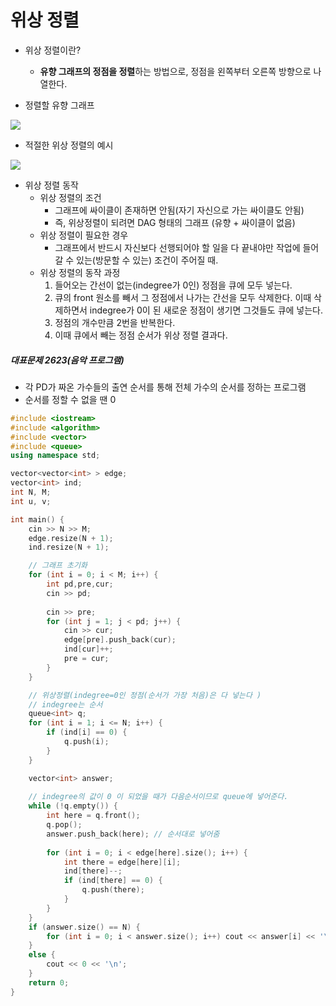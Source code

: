 위상 정렬
===========

- 위상 정렬이란?
  - **유향 그래프의 정점을 정렬**하는 방법으로, 정점을 왼쪽부터 오른쪽 방향으로 나열한다.

- 정렬할 유향 그래프
<img src="https://mblogthumb-phinf.pstatic.net/20160830_216/kks227_1472490641094kuBx3_PNG/1.png?type=w2">

- 적절한 위상 정렬의 예시 
<img src="https://mblogthumb-phinf.pstatic.net/20160830_134/kks227_1472490641376hrX1i_PNG/2.png?type=w2">

<br>

- 위상 정렬 동작
  - 위상 정렬의 조건
    - 그래프에 싸이클이 존재하면 안됨(자기 자신으로 가는 싸이클도 안됨)
    - 즉, 위상정렬이 되려면 DAG 형태의 그래프 (유향 + 싸이클이 없음)
   - 위상 정렬이 필요한 경우
      - 그래프에서 반드시 자신보다 선행되어야 할 일을 다 끝내야만 작업에 들어갈 수 있는(방문할 수 있는) 조건이 주어질 때.
  - 위상 정렬의 동작 과정
    1. 들어오는 간선이 없는(indegree가 0인) 정점을 큐에 모두 넣는다.
    2. 큐의 front 원소를 빼서 그 정점에서 나가는 간선을 모두 삭제한다. 이때 삭제하면서 indegree가 0이 된 새로운 정점이 생기면 그것들도 큐에 넣는다.
    3. 정점의 개수만큼 2번을 반복한다.
    4. 이때 큐에서 빼는 정점 순서가 위상 정렬 결과다.
##### 대표문제 2623(음악 프로그램)
  - 각 PD가 짜온 가수들의 출연 순서를 통해 전체 가수의 순서를 정하는 프로그램
  - 순서를 정할 수 없을 땐 0
```c++
#include <iostream>
#include <algorithm>
#include <vector>
#include <queue>
using namespace std;

vector<vector<int> > edge;
vector<int> ind;
int N, M;
int u, v;

int main() {
    cin >> N >> M;
    edge.resize(N + 1);
    ind.resize(N + 1);

    // 그래프 초기화 
    for (int i = 0; i < M; i++) {
        int pd,pre,cur;
        cin >> pd;
        
        cin >> pre;
        for (int j = 1; j < pd; j++) {
            cin >> cur;
            edge[pre].push_back(cur);
            ind[cur]++;
            pre = cur;
        }
    }

    // 위상정렬(indegree=0인 정점(순서가 가장 처음)은 다 넣는다 )
    // indegree는 순서
    queue<int> q;
    for (int i = 1; i <= N; i++) {
        if (ind[i] == 0) {
            q.push(i);
        }
    }

    vector<int> answer;
    
    // indegree의 값이 0 이 되었을 때가 다음순서이므로 queue에 넣어준다.
    while (!q.empty()) {
        int here = q.front();
        q.pop();
        answer.push_back(here); // 순서대로 넣어줌
        
        for (int i = 0; i < edge[here].size(); i++) {
            int there = edge[here][i];
            ind[there]--;
            if (ind[there] == 0) {
                q.push(there);
            }
        }
    }
    if (answer.size() == N) {
        for (int i = 0; i < answer.size(); i++) cout << answer[i] << '\n';
    }
    else {
        cout << 0 << '\n';
    }
    return 0;
}


```
